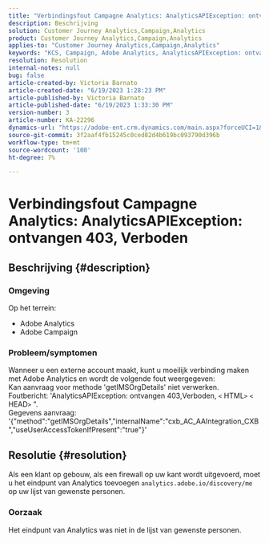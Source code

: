 ```yaml
---
title: "Verbindingsfout Campagne Analytics: AnalyticsAPIException: ontvangen 403, Verboden"
description: Beschrijving
solution: Customer Journey Analytics,Campaign,Analytics
product: Customer Journey Analytics,Campaign,Analytics
applies-to: "Customer Journey Analytics,Campaign,Analytics"
keywords: "KCS, Campaign, Adobe Analytics, AnalyticsAPIException: ontvangen 403, Verboden, Fout, externe account maken"
resolution: Resolution
internal-notes: null
bug: false
article-created-by: Victoria Barnato
article-created-date: "6/19/2023 1:28:23 PM"
article-published-by: Victoria Barnato
article-published-date: "6/19/2023 1:33:30 PM"
version-number: 3
article-number: KA-22296
dynamics-url: "https://adobe-ent.crm.dynamics.com/main.aspx?forceUCI=1&pagetype=entityrecord&etn=knowledgearticle&id=7242a728-a50e-ee11-8f6d-6045bd006149"
source-git-commit: 3f2aaf4fb15245c0ced82d4b619bc093790d396b
workflow-type: tm+mt
source-wordcount: '108'
ht-degree: 7%

---
```


# Verbindingsfout Campagne Analytics: AnalyticsAPIException: ontvangen 403, Verboden

## Beschrijving {#description}


### <b>Omgeving</b>

Op het terrein:

- Adobe Analytics
- Adobe Campaign


### Probleem/symptomen

Wanneer u een externe account maakt, kunt u moeilijk verbinding maken met Adobe Analytics en wordt de volgende fout weergegeven:
<br>Kan aanvraag voor methode &#39;getIMSOrgDetails&#39; niet verwerken. <br>Foutbericht: &#39;AnalyticsAPIException: ontvangen 403,Verboden, `<` HTML`>` `<` HEAD`>` &quot;. <br>Gegevens aanvraag: &#39;{&quot;method&quot;:&quot;getIMSOrgDetails&quot;,&quot;internalName&quot;:&quot;cxb_AC_AAIntegration_CXB&quot;,&quot;useUserAccessTokenIfPresent&quot;:&quot;true&quot;}&#39;<br>

## Resolutie {#resolution}


Als een klant op gebouw, als een firewall op uw kant wordt uitgevoerd, moet u het eindpunt van Analytics toevoegen `analytics.adobe.io/discovery/me` op uw lijst van gewenste personen.

### Oorzaak

Het eindpunt van Analytics was niet in de lijst van gewenste personen.
